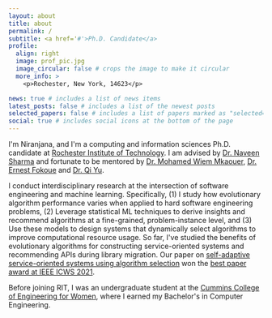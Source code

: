 ```yaml
---
layout: about
title: about
permalink: /
subtitle: <a href='#'>Ph.D. Candidate</a> 
profile:
  align: right
  image: prof_pic.jpg
  image_circular: false # crops the image to make it circular
  more_info: >
    <p>Rochester, New York, 14623</p>

news: true # includes a list of news items
latest_posts: false # includes a list of the newest posts
selected_papers: false # includes a list of papers marked as "selected={true}"
social: true # includes social icons at the bottom of the page
---
```


I'm Niranjana, and I'm a computing and information sciences Ph.D. candidate at [Rochester Institute of Technology](https://www.rit.edu/). I am advised by [Dr. Naveen Sharma](https://www.linkedin.com/in/nsharma2/) and fortunate to be mentored by [Dr. Mohamed Wiem Mkaouer](https://mkaouer.net/author/mohamed-wiem-mkaouer/), [Dr. Ernest Fokoue](https://www.rit.edu/directory/epfeqa-ernest-fokoue) and [Dr. Qi Yu](https://www.rit.edu/mining/qi-yu).  

I conduct interdisciplinary research at the intersection of software engineering and machine learning. Specifically, (1) I study how evolutionary algorithm performance varies when applied to hard software engineering problems, (2) Leverage statistical ML techniques to derive insights and recommend algorithms at a fine-grained, problem-instance level, and (3) Use these models to design systems that dynamically select algorithms to improve computational resource usage. So far, I've studied the benefits of evolutionary algorithms for constructing service-oriented systems and recommending APIs during library migration. Our paper on [self-adaptive service-oriented systems using algorithm selection](https://ieeexplore.ieee.org/document/9590318) won the [best paper award at IEEE ICWS 2021](https://conferences.computer.org/services/2021/awards/).

Before joining RIT, I was an undergraduate student at the [Cummins College of Engineering for Women](https://www.cumminscollege.org/academics/departments/computer-engineering/), where I earned my Bachelor's in Computer Engineering.
